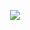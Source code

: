 <p align="center">
    <img src="https://skillicons.dev/icons?i=py,js,html,css,c++,cs,ps,ai,pr,ae" align="center"/>
</p>
